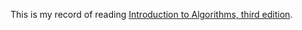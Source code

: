 This is my record of reading [Introduction to Algorithms, third edition](https://mitpress.mit.edu/9780262533058/introduction-to-algorithms/).